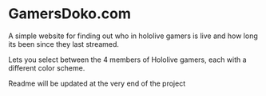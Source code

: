# GamersDoko.com

A simple website for finding out who in hololive gamers is live and how long its been since they last streamed. 

Lets you select between the 4 members of Hololive gamers, each with a different color scheme. 

Readme will be updated at the very end of the project